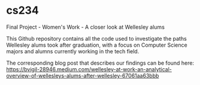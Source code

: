 # cs234
Final Project - Women's Work - A closer look at Wellesley alums

This Github repository contains all the code used to investigate the paths Wellesley alums took after graduation, with a focus on Computer Science 
majors and alumns currently working in the tech field. 

The corresponding blog post that describes our findings can be found here: 
https://bvigil-28946.medium.com/wellesley-at-work-an-analytical-overview-of-wellesleys-alums-after-wellesley-67061aa63bbb 
